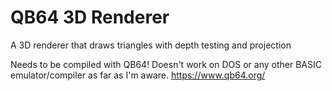 # QB64 3D Renderer
A 3D renderer that draws triangles with depth testing and projection

Needs to be compiled with QB64! Doesn't work on DOS or any other BASIC emulator/compiler as far as I'm aware.
https://www.qb64.org/
